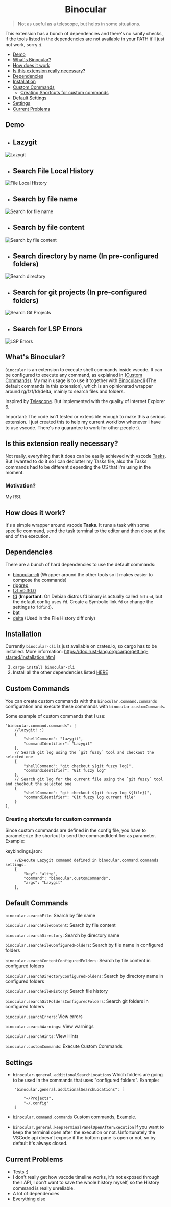 <p>
    <h1 align="center">Binocular</h1>
</p>

> Not as useful as a telescope, but helps in some situations.

This extension has a bunch of dependencies and there's no sanity checks, if the tools listed in the dependencies are not available in your PATH it'll just not work, sorry :(

- [Demo](#Demo)
- [What's Binocular?](#whats-binocular)
- [How does it work](#how-does-it-work)
- [Is this extension really necessary?](#is-this-extension-really-necessary)
- [Dependencies](#dependencies)
- [Installation](#installation)
- [Custom Commands](#custom-commands)
    - [Creating Shortcuts for custom commands](#creating-shortcuts-for-custom-commands)
- [Default Settings](#default-commands)
- [Settings](#settings)
- [Current Problems](#current-problems)

## Demo
- ## Lazygit
![Lazygit](./images/CustomCommandsLazyGit.gif)

- ## Search File Local History
![File Local History](./images/FileHistory.gif)

- ## Search by file name
![Search for file name](./images/FileByName.gif)

- ## Search by file content
![Search by file content](./images/FileContent.gif)

- ## Search directory by name (In pre-configured folders)
![Search directory](./images/DirectoryName.gif)

- ## Search for git projects (In pre-configured folders)
![Search Git Projects](./images/GitFoldersProject.gif)

- ## Search for LSP Errors
![LSP Errors](./images/Errors.gif)

## What's Binocular?
`Binocular` is an extension to execute shell commands inside vscode. It can be configured to execute any command, as explained in ([Custom Commands](#custom-commands)).
My main usage is to use it together with [Binocular-cli](https://github.com/jpcrs/binocular-cli) (The default commands in this extension), which is an opinionated wrapper around rg/fzf/fd/delta, mainly to search files and folders.

Inspired by [Telescope](https://github.com/nvim-telescope/telescope.nvim). But implemented with the quality of Internet Explorer 6.

Important: The code isn't tested or extensible enough to make this a serious extension. I just created this to help my current workflow whenever I have to use vscode. There's no guarantee to work for other people :).

## Is this extension really necessary?
Not really, everything that it does can be easily achieved with vscode [Tasks](https://code.visualstudio.com/docs/editor/tasks). But I wanted to do it so I can declutter my Tasks file, also the Tasks commands had to be different depending the OS that I'm using in the moment.

### Motivation?
My RSI.

## How does it work?
It's a simple wrapper around vscode **Tasks**. It runs a task with some specific command, send the task terminal to the editor and then close at the end of the execution.

## Dependencies
There are a bunch of hard dependencies to use the default commands:
- [binocular-cli](https://github.com/jpcrs/binocular-cli) (Wrapper around the other tools so it makes easier to compose the commands)
- [ripgrep](https://github.com/BurntSushi/ripgrep)
- [fzf v0.30.0](https://github.com/junegunn/fzf)
- [fd](https://github.com/sharkdp/fd) (**Important**: On Debian distros fd binary is actually called `fdfind`, but the default config uses `fd`. Create a Symbolic link `fd` or change the settings to `fdfind`).
- [bat](https://github.com/sharkdp/bat)
- [delta](https://github.com/dandavison/delta) (Used in the File History diff only)

## Installation
Currently `binocular-cli` is just available on crates.io, so cargo has to be installed. More information: https://doc.rust-lang.org/cargo/getting-started/installation.html

1. `cargo install binocular-cli`
2. Install all the other dependencies listed [HERE](#dependencies)

## Custom Commands
You can create custom commands with the `binocular.command.commands` configuration and execute these commands with `binocular.customCommands`.

Some example of custom commands that I use:
```
"binocular.command.commands": [
    //lazygit! :)
    {
        "shellCommand": "lazygit",
        "commandIdentifier": "Lazygit"
    },
    // Search git log using the `git fuzzy` tool and checkout the selected one
    {
        "shellCommand": "git checkout $(git fuzzy log)",
        "commandIdentifier": "Git fuzzy log"
    },
    // Search git log for the current file using the `git fuzzy` tool and checkout the selected one
    {
        "shellCommand": "git checkout $(git fuzzy log ${file})",
        "commandIdentifier": "Git fuzzy log current file"
    }
],
```

### Creating shortcuts for custom commands
Since custom commands are defined in the config file, you have to parameterize the shortcut to send the commandIdentifier as parameter. Example:

keybindings.json:
```
    //Execute Lazygit command defined in binocular.command.commands settings.
    {
        "key": "alt+g",
        "command": "binocular.customCommands",
        "args": "Lazygit"
    },
```

## Default Commands
`binocular.searchFile`: Search by file name

`binocular.searchFileContent`: Search by file content

`binocular.searchDirectory`: Search by directory name

`binocular.searchFileConfiguredFolders`: Search by file name in configured folders

`binocular.searchContentConfiguredFolders`: Search by file content in configured folders

`binocular.searchDirectoryConfiguredFolders`: Search by directory name in configured folders

`binocular.searchFileHistory`: Search file history

`binocular.searchGitFoldersConfiguredFolders`: Search git folders in configured folders

`binocular.searchErrors`: View errors

`binocular.searchWarnings`: View warnings

`binocular.searchHints`: View Hints

`binocular.customCommands`: Execute Custom Commands


## Settings
- `binocular.general.additionalSearchLocations`
Which folders are going to be used in the commands that uses "configured folders".
Example:
```
    "binocular.general.additionalSearchLocations": [
        
        "~/Projects",
        "~/.config"
    ]
```
- `binocular.command.commands`
Custom commands, [Example](#custom-commands).

- `binocular.general.keepTerminalPanelOpenAfterExecution`
If you want to keep the terminal open after the execution or not. Unfortunately the VSCode api doesn't expose if the bottom pane is open or not, so by default it's always closed.

## Current Problems
- Tests :)
- I don't really get how vscode timeline works, it's not exposed through their API, I don't want to save the whole history myself, so the History command is really unreliable.
- A lot of dependencies
- Everything else
